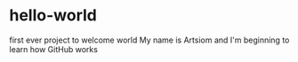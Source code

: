 # hello-world
first ever project to welcome world
My name is Artsiom and I'm beginning to learn how GitHub works
